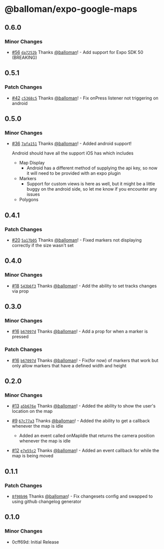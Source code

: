 # @balloman/expo-google-maps

## 0.6.0

### Minor Changes

- [#56](https://github.com/balloman/expo-google-maps/pull/56) [`da7252b`](https://github.com/balloman/expo-google-maps/commit/da7252bc4b6dea45733732432092480e913aebbb) Thanks [@balloman](https://github.com/balloman)! - Add support for Expo SDK 50 (BREAKING)

## 0.5.1

### Patch Changes

- [#42](https://github.com/balloman/expo-google-maps/pull/42) [`c5368c5`](https://github.com/balloman/expo-google-maps/commit/c5368c51ce29bb9323f1135c4b766a36938dd054) Thanks [@balloman](https://github.com/balloman)! - Fix onPress listener not triggering on android

## 0.5.0

### Minor Changes

- [#36](https://github.com/balloman/expo-google-maps/pull/36) [`7afa151`](https://github.com/balloman/expo-google-maps/commit/7afa151ed8ea9d33d42bc6e8eb71ba11002801ca) Thanks [@balloman](https://github.com/balloman)! - Added android support!

  Android should have all the support iOS has which includes

  - Map Display
    - Android has a different method of supplying the api key, so now it will need to be provided with an expo plugin
  - Markers
    - Support for custom views is here as well, but it might be a little buggy on the android side, so let me know if you encounter any issues
  - Polygons

## 0.4.1

### Patch Changes

- [#20](https://github.com/balloman/expo-google-maps/pull/20) [`5a17b05`](https://github.com/balloman/expo-google-maps/commit/5a17b05ba9bd9ea8fedd5125f4d200ab2794f303) Thanks [@balloman](https://github.com/balloman)! - Fixed markers not displaying correctly if the size wasn't set

## 0.4.0

### Minor Changes

- [#18](https://github.com/balloman/expo-google-maps/pull/18) [`543b6f3`](https://github.com/balloman/expo-google-maps/commit/543b6f32540becad2cc0f476815ffc76e8e703c5) Thanks [@balloman](https://github.com/balloman)! - Add the ability to set tracks changes via prop

## 0.3.0

### Minor Changes

- [#16](https://github.com/balloman/expo-google-maps/pull/16) [`b67097d`](https://github.com/balloman/expo-google-maps/commit/b67097d8e7f99f75a8d7ed1a0da92ef96ee5f344) Thanks [@balloman](https://github.com/balloman)! - Add a prop for when a marker is pressed

### Patch Changes

- [#16](https://github.com/balloman/expo-google-maps/pull/16) [`b67097d`](https://github.com/balloman/expo-google-maps/commit/b67097d8e7f99f75a8d7ed1a0da92ef96ee5f344) Thanks [@balloman](https://github.com/balloman)! - Fix(for now) of markers that work but only allow markers that have a defined width and height

## 0.2.0

### Minor Changes

- [#13](https://github.com/balloman/expo-google-maps/pull/13) [`a5b676e`](https://github.com/balloman/expo-google-maps/commit/a5b676e5089cd08389eca6f15c1f5bceefdb577e) Thanks [@balloman](https://github.com/balloman)! - Added the ability to show the user's location on the map

- [#9](https://github.com/balloman/expo-google-maps/pull/9) [`67c77a3`](https://github.com/balloman/expo-google-maps/commit/67c77a300d1b905a99531c5edc2d0139952073fe) Thanks [@balloman](https://github.com/balloman)! - Added the ability to get a callback whenever the map is idle

  - Added an event called onMapIdle that returns the camera position whenever the map is idle

- [#12](https://github.com/balloman/expo-google-maps/pull/12) [`e7e55c2`](https://github.com/balloman/expo-google-maps/commit/e7e55c25442e993d82784b18e6a34512468406a6) Thanks [@balloman](https://github.com/balloman)! - Added an event callback for while the map is being moved

## 0.1.1

### Patch Changes

- [`8f98b96`](https://github.com/balloman/expo-google-maps/commit/8f98b961115b497a0966f449ed5903af57ed6623) Thanks [@balloman](https://github.com/balloman)! - Fix changesets config and swapped to using github changelog generator

## 0.1.0

### Minor Changes

- 0cff69d: Initial Release
